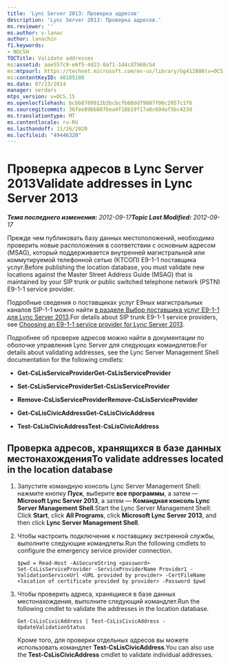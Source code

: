 ```yaml
---
title: 'Lync Server 2013: Проверка адресов'
description: 'Lync Server 2013: Проверка адресов.'
ms.reviewer: ''
ms.author: v-lanac
author: lanachin
f1.keywords:
- NOCSH
TOCTitle: Validate addresses
ms:assetid: aae557c9-e6f5-4d23-8af1-1d4cd7968c54
ms:mtpsurl: https://technet.microsoft.com/en-us/library/Gg412808(v=OCS.15)
ms:contentKeyID: 48185108
ms.date: 07/23/2014
manager: serdars
mtps_version: v=OCS.15
ms.openlocfilehash: bcbb8789912b3bcbcfb60dd79807f06c2957c1f6
ms.sourcegitcommit: 36fee89bb887bea4f18b19f17a8c69daf5bc423d
ms.translationtype: MT
ms.contentlocale: ru-RU
ms.lasthandoff: 11/26/2020
ms.locfileid: "49446320"
---
```

# <a name="validate-addresses-in-lync-server-2013"></a><span data-ttu-id="b56e8-103">Проверка адресов в Lync Server 2013</span><span class="sxs-lookup"><span data-stu-id="b56e8-103">Validate addresses in Lync Server 2013</span></span>

<div data-xmlns="http://www.w3.org/1999/xhtml">

<div class="topic" data-xmlns="http://www.w3.org/1999/xhtml" data-msxsl="urn:schemas-microsoft-com:xslt" data-cs="https://msdn.microsoft.com/">

<div data-asp="https://msdn2.microsoft.com/asp">



</div>

<div id="mainSection">

<div id="mainBody"><span data-ttu-id="b56e8-104">

<span> </span></span><span class="sxs-lookup"><span data-stu-id="b56e8-104">

<span> </span></span></span>

<span data-ttu-id="b56e8-105">_**Тема последнего изменения:** 2012-09-17_</span><span class="sxs-lookup"><span data-stu-id="b56e8-105">_**Topic Last Modified:** 2012-09-17_</span></span>

<span data-ttu-id="b56e8-106">Прежде чем публиковать базу данных местоположений, необходимо проверить новые расположения в соответствии с основным адресом (MSAG), который поддерживается внутренней магистральной или коммутируемой телефонной сетью (КТСОП) E9-1-1 поставщика услуг.</span><span class="sxs-lookup"><span data-stu-id="b56e8-106">Before publishing the location database, you must validate new locations against the Master Street Address Guide (MSAG) that is maintained by your SIP trunk or public switched telephone network (PSTN) E9-1-1 service provider.</span></span>

<span data-ttu-id="b56e8-107">Подробные сведения о поставщиках услуг E9ных магистральных каналов SIP-1-1 можно найти [в разделе Выбор поставщика услуг E9-1-1 для Lync Server 2013](lync-server-2013-choosing-an-e9-1-1-service-provider.md).</span><span class="sxs-lookup"><span data-stu-id="b56e8-107">For details about SIP trunk E9-1-1 service providers, see [Choosing an E9-1-1 service provider for Lync Server 2013](lync-server-2013-choosing-an-e9-1-1-service-provider.md).</span></span>

<span data-ttu-id="b56e8-108">Подробнее об проверке адресов можно найти в документации по оболочке управления Lync Server для следующих командлетов:</span><span class="sxs-lookup"><span data-stu-id="b56e8-108">For details about validating addresses, see the Lync Server Management Shell documentation for the following cmdlets:</span></span>

  - <span data-ttu-id="b56e8-109">**Get-CsLisServiceProvider**</span><span class="sxs-lookup"><span data-stu-id="b56e8-109">**Get-CsLisServiceProvider**</span></span>

  - <span data-ttu-id="b56e8-110">**Set-CsLisServiceProvider**</span><span class="sxs-lookup"><span data-stu-id="b56e8-110">**Set-CsLisServiceProvider**</span></span>

  - <span data-ttu-id="b56e8-111">**Remove-CsLisServiceProvider**</span><span class="sxs-lookup"><span data-stu-id="b56e8-111">**Remove-CsLisServiceProvider**</span></span>

  - <span data-ttu-id="b56e8-112">**Get-CsLisCivicAddress**</span><span class="sxs-lookup"><span data-stu-id="b56e8-112">**Get-CsLisCivicAddress**</span></span>

  - <span data-ttu-id="b56e8-113">**Test-CsLisCivicAddress**</span><span class="sxs-lookup"><span data-stu-id="b56e8-113">**Test-CsLisCivicAddress**</span></span>

<div>

## <a name="to-validate-addresses-located-in-the-location-database"></a><span data-ttu-id="b56e8-114">Проверка адресов, хранящихся в базе данных местонахождения</span><span class="sxs-lookup"><span data-stu-id="b56e8-114">To validate addresses located in the location database</span></span>

1.  <span data-ttu-id="b56e8-115">Запустите командную консоль Lync Server Management Shell: нажмите кнопку **Пуск**, выберите **все программы**, а затем — **Microsoft Lync Server 2013**, а затем — **Командная консоль Lync Server Management Shell**.</span><span class="sxs-lookup"><span data-stu-id="b56e8-115">Start the Lync Server Management Shell: Click **Start**, click **All Programs**, click **Microsoft Lync Server 2013**, and then click **Lync Server Management Shell**.</span></span>

2.  <span data-ttu-id="b56e8-116">Чтобы настроить подключение к поставщику экстренной службы, выполните следующие командлеты.</span><span class="sxs-lookup"><span data-stu-id="b56e8-116">Run the following cmdlets to configure the emergency service provider connection.</span></span>
    
        $pwd = Read-Host -AsSecureString <password>
        Set-CsLisServiceProvider -ServiceProviderName Provider1 -ValidationServiceUrl <URL provided by provider> -CertFileName <location of certificate provided by provider> -Password $pwd

3.  <span data-ttu-id="b56e8-117">Чтобы проверить адреса, хранящиеся в базе данных местонахождения, выполните следующий командлет.</span><span class="sxs-lookup"><span data-stu-id="b56e8-117">Run the following cmdlet to validate the addresses in the location database.</span></span>
    
        Get-CsLisCivicAddress | Test-CsLisCivicAddress -UpdateValidationStatus
    
    <span data-ttu-id="b56e8-118">Кроме того, для проверки отдельных адресов вы можете использовать командлет **Test-CsLisCivicAddress**.</span><span class="sxs-lookup"><span data-stu-id="b56e8-118">You can also use the **Test-CsLisCivicAddress** cmdlet to validate individual addresses.</span></span>

<span data-ttu-id="b56e8-119"></div>

</div>

<span> </span>

</div>

</div>

</span><span class="sxs-lookup"><span data-stu-id="b56e8-119"></div>

</div>

<span> </span>

</div>

</div>

</span></span></div>

